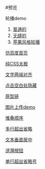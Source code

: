 #预览

轮播demo

  1. [普通的](https://jiangnana.fun/test/swipe-demo/demo1/index.html)
  2. [无缝的](https://jiangnana.fun/test/swipe-demo/demo2/index.html)
  3. [苹果风格轮播](https://jiangnana.fun/test/swipe-demo/demo3/index.html)

[仿百度首页](https://jiangnana.fun/test/baidu.html)

[纯CSS太极](https://jiangnana.fun/test/taichi.html)

[文字两端对齐](https://jiangnana.fun/test/两端对齐.html)

[点击空白处隐藏](https://jiangnana.fun/test/单击别处隐藏.html)

[原型链](https://jiangnana.fun/test/原型链.jpg)

[图片上传demo](https://jiangnana.fun/test/图片上传.html)

[堆叠顺序](https://jiangnana.fun/test/堆叠顺序.jpg)

[多行超出省略](https://jiangnana.fun/test/多行超出省略号.html)

[文本垂直居中](https://jiangnana.fun/test/文字垂直居中.html)

[涟漪按钮](https://jiangnana.fun/test/涟漪按钮.html)

[单行超出省略号](https://jiangnana.fun/test/省略号.html)



